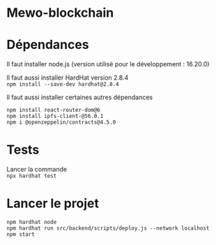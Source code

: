 # Mewo-blockchain

# Dépendances

Il faut installer node.js (version utilisé pour le développement : 16.20.0)

Il faut aussi installer HardHat version 2.8.4  
`` npm install --save-dev hardhat@2.8.4 ``

Il faut aussi installer certaines autres dépendances

```
npm install react-router-dom@6
npm install ipfs-client-@56.0.1
npm i @openzeppelin/contracts@4.5.0
```

# Tests

Lancer la commande  
``` npx hardhat test ```

# Lancer le projet

```
npm hardhat node
npm hardhat run src/backend/scripts/deploy.js --network localhost
npm start
```